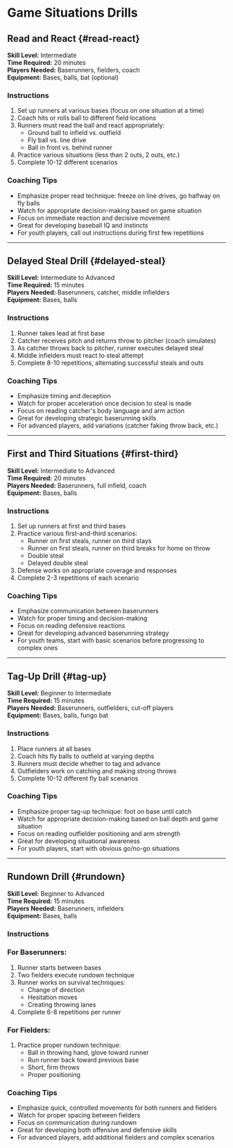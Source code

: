 # Game Situations Drills

## Read and React {#read-react}

**Skill Level:** Intermediate  
**Time Required:** 20 minutes  
**Players Needed:** Baserunners, fielders, coach  
**Equipment:** Bases, balls, bat (optional)

### Instructions

1. Set up runners at various bases (focus on one situation at a time)
2. Coach hits or rolls ball to different field locations
3. Runners must read the ball and react appropriately:
   - Ground ball to infield vs. outfield
   - Fly ball vs. line drive
   - Ball in front vs. behind runner
4. Practice various situations (less than 2 outs, 2 outs, etc.)
5. Complete 10-12 different scenarios

### Coaching Tips

- Emphasize proper read technique: freeze on line drives, go halfway on fly balls
- Watch for appropriate decision-making based on game situation
- Focus on immediate reaction and decisive movement
- Great for developing baseball IQ and instincts
- For youth players, call out instructions during first few repetitions

---

## Delayed Steal Drill {#delayed-steal}

**Skill Level:** Intermediate to Advanced  
**Time Required:** 15 minutes  
**Players Needed:** Baserunners, catcher, middle infielders  
**Equipment:** Bases, balls

### Instructions

1. Runner takes lead at first base
2. Catcher receives pitch and returns throw to pitcher (coach simulates)
3. As catcher throws back to pitcher, runner executes delayed steal
4. Middle infielders must react to steal attempt
5. Complete 8-10 repetitions, alternating successful steals and outs

### Coaching Tips

- Emphasize timing and deception
- Watch for proper acceleration once decision to steal is made
- Focus on reading catcher's body language and arm action
- Great for developing strategic baserunning skills
- For advanced players, add variations (catcher faking throw back, etc.)

---

## First and Third Situations {#first-third}

**Skill Level:** Intermediate to Advanced  
**Time Required:** 20 minutes  
**Players Needed:** Baserunners, full infield, coach  
**Equipment:** Bases, balls

### Instructions

1. Set up runners at first and third bases
2. Practice various first-and-third scenarios:
   - Runner on first steals, runner on third stays
   - Runner on first steals, runner on third breaks for home on throw
   - Double steal
   - Delayed double steal
3. Defense works on appropriate coverage and responses
4. Complete 2-3 repetitions of each scenario

### Coaching Tips

- Emphasize communication between baserunners
- Watch for proper timing and decision-making
- Focus on reading defensive reactions
- Great for developing advanced baserunning strategy
- For youth teams, start with basic scenarios before progressing to complex ones

---

## Tag-Up Drill {#tag-up}

**Skill Level:** Beginner to Intermediate  
**Time Required:** 15 minutes  
**Players Needed:** Baserunners, outfielders, cut-off players  
**Equipment:** Bases, balls, fungo bat

### Instructions

1. Place runners at all bases
2. Coach hits fly balls to outfield at varying depths
3. Runners must decide whether to tag and advance
4. Outfielders work on catching and making strong throws
5. Complete 10-12 different fly ball scenarios

### Coaching Tips

- Emphasize proper tag-up technique: foot on base until catch
- Watch for appropriate decision-making based on ball depth and game situation
- Focus on reading outfielder positioning and arm strength
- Great for developing situational awareness
- For youth players, start with obvious go/no-go situations

---

## Rundown Drill {#rundown}

**Skill Level:** Beginner to Advanced  
**Time Required:** 15 minutes  
**Players Needed:** Baserunners, infielders  
**Equipment:** Bases, balls

### Instructions

### For Baserunners:
1. Runner starts between bases
2. Two fielders execute rundown technique
3. Runner works on survival techniques:
   - Change of direction
   - Hesitation moves
   - Creating throwing lanes
4. Complete 6-8 repetitions per runner

### For Fielders:
1. Practice proper rundown technique:
   - Ball in throwing hand, glove toward runner
   - Run runner back toward previous base
   - Short, firm throws
   - Proper positioning

### Coaching Tips

- Emphasize quick, controlled movements for both runners and fielders
- Watch for proper spacing between fielders
- Focus on communication during rundown
- Great for developing both offensive and defensive skills
- For advanced players, add additional fielders and complex scenarios
